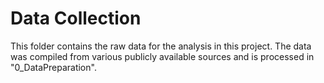 # Data Collection

This folder contains the raw data for the analysis in this project. The data was compiled from various publicly available sources and is processed in "0_DataPreparation".

